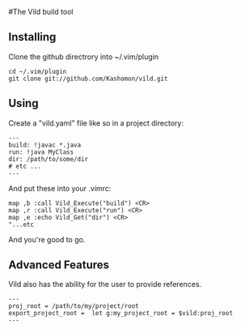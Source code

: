 #The Vild build tool

## Installing 

Clone the github directrory into ~/.vim/plugin  

    cd ~/.vim/plugin
    git clone git://github.com/Kashomon/vild.git

## Using

Create a "vild.yaml" file like so in a project directory:

    ---
    build: !javac *.java
    run: !java MyClass
    dir: /path/to/some/dir
    # etc ...
    ---

And put these into your .vimrc:
    
    map ,b :call Vild_Execute("build") <CR>
    map ,r :call Vild_Execute("run") <CR>
    map ,e :echo Vild_Get("dir") <CR>
    "...etc

And you're good to go.

## Advanced Features
      
Vild also has the ability for the user to provide references.

    ---
    proj_root = /path/to/my/project/root 
    export_project_root =  let g:my_project_root = $vild:proj_root
    ---
